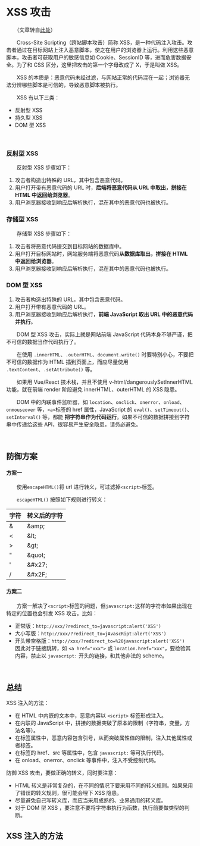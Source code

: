 # XSS 攻击

　　（文章转自[此处](https://www.freebuf.com/articles/web/185654.html)）
  
　　Cross-Site Scripting（跨站脚本攻击）简称 XSS，是一种代码注入攻击。攻击者通过在目标网站上注入恶意脚本，使之在用户的浏览器上运行。利用这些恶意脚本，攻击者可获取用户的敏感信息如 Cookie、SessionID 等，进而危害数据安全。为了和 CSS 区分，这里把攻击的第一个字母改成了 X，于是叫做 XSS。

　　XSS 的本质是：恶意代码未经过滤，与网站正常的代码混在一起；浏览器无法分辨哪些脚本是可信的，导致恶意脚本被执行。

　　XSS 有以下三类：
  * 反射型 XSS
  * 持久型 XSS
  * DOM 型 XSS
  
  <br>
  
### 反射型 XSS
　　反射型 XSS 步骤如下：  
1. 攻击者构造出特殊的 URL，其中包含恶意代码。  
2. 用户打开带有恶意代码的 URL 时，**后端将恶意代码从 URL 中取出，拼接在 HTML 中返回给浏览器**。  
3. 用户浏览器接收到响应后解析执行，混在其中的恶意代码也被执行。

### 存储型 XSS
　　存储型 XSS 步骤如下：  
1. 攻击者将恶意代码提交到目标网站的数据库中。
2. 用户打开目标网站时，网站服务端将恶意代码**从数据库取出，拼接在 HTML 中返回给浏览器**。
3. 用户浏览器接收到响应后解析执行，混在其中的恶意代码也被执行。

### DOM 型 XSS
1. 攻击者构造出特殊的 URL，其中包含恶意代码。
2. 用户打开带有恶意代码的 URL。
3. 用户浏览器接收到响应后解析执行，**前端 JavaScript 取出 URL 中的恶意代码并执行**。

　　DOM 型 XSS 攻击，实际上就是网站前端 JavaScript 代码本身不够严谨，把不可信的数据当作代码执行了。

　　在使用 `.innerHTML`、`.outerHTML`、`document.write()` 时要特别小心，不要把不可信的数据作为 HTML 插到页面上，而应尽量使用 `.textContent`、`.setAttribute()` 等。

　　如果用 Vue/React 技术栈，并且不使用 v-html/dangerouslySetInnerHTML 功能，就在前端 render 阶段避免 innerHTML、outerHTML 的 XSS 隐患。

　　DOM 中的内联事件监听器，如 `location`、`onclick`、`onerror`、`onload`、`onmouseover` 等，`<a>`标签的 href 属性，JavaScript 的 `eval()`、`setTimeout()`、`setInterval()` 等，都能 **把字符串作为代码运行**。如果不可信的数据拼接到字符串中传递给这些 API，很容易产生安全隐患，请务必避免。
  
  
<br>

## 防御方案
#### 方案一
　　使用`escapeHTML()`将 url 进行转义，可过滤掉`<script>`标签。

　　`escapeHTML()` 按照如下规则进行转义： 

|字符|转义后的字符| 
|-|-| 
|&|\&amp;| 
|<|\&lt;| 
|>|\&gt;| 
|"|\&quot;| 
|'|\&#x27;| 
|/|\&#x2F;|

#### 方案二  
　　方案一解决了`<script>`标签的问题，但`javascript:`这样的字符串如果出现在特定的位置也会引发 XSS 攻击。比如：
 * 正常版：`http://xxx/?redirect_to=javascript:alert('XSS')`
 * 大小写版：`http://xxx/?redirect_to=jAvascRipt:alert('XSS')`
 * 开头带空格版：`http://xxx/?redirect_to=%20javascript:alert('XSS')`
　　因此对于链接跳转，如 `<a href="xxx">` 或 `location.href="xxx"`，要检验其内容，禁止以 `javascript:` 开头的链接，和其他非法的 scheme。
  
<br>

## 总结
XSS 注入的方法：
  * 在 HTML 中内嵌的文本中，恶意内容以 `<script>` 标签形成注入。
  * 在内联的 JavaScript 中，拼接的数据突破了原本的限制（字符串，变量，方法名等）。
  * 在标签属性中，恶意内容包含引号，从而突破属性值的限制，注入其他属性或者标签。
  * 在标签的 href、src 等属性中，包含 `javascript:` 等可执行代码。
  * 在 onload、onerror、onclick 等事件中，注入不受控制代码。

防御 XSS 攻击，要做正确的转义，同时要注意：
  * HTML 转义是非常复杂的，在不同的情况下要采用不同的转义规则。如果采用了错误的转义规则，很可能会埋下 XSS 隐患。
  * 尽量避免自己写转义库，而应当采用成熟的、业界通用的转义库。
  * 对于 DOM 型 XSS ，要注意不要将字符串执行为函数，执行前要做类型的判断。


## XSS 注入的方法

